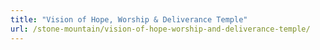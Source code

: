 ```yaml
---
title: "Vision of Hope, Worship & Deliverance Temple"
url: /stone-mountain/vision-of-hope-worship-and-deliverance-temple/
---
```

